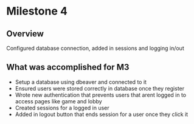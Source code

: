 # Milestone 4

## Overview
Configured database connection, added in sessions and logging in/out

## What was accomplished for M3
- Setup a database using dbeaver and connected to it
- Ensured users were stored correctly in database once they register
- Wrote new authentication that prevents users that arent logged in to access pages like game and lobby
- Created sessions for a logged in user
- Added in logout button that ends session for a user once they click it
